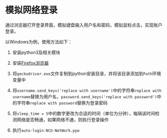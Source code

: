 # 模拟网络登录

通过浏览器打开登录界面，模拟键盘输入用户名和密码，模拟鼠标点击，实现账户登录。

以Windows为例，使用方法如下：

1. 安装python3及相关模块

2. 安装[Firefox浏览器](http://www.firefox.com/)

3. 将```geckodriver.exe```文件复制到python安装目录，并将该目录添加到`Path`环境变量中
   
4. 将`username.send_keys('replace with username')`中的字符串`replace with username`替换为用户名，`password.send_keys('replace with password')`中的字符串`replace with password`替换为登录密码
   
5. 将`sleep_time = 5`中的数字更改为合适的时间（单位为分钟），每隔该时间检测网络是否畅通，如果网络不通，则执行登录操作
   
6. 执行`auto-login-NCU-NetWork.pyw`